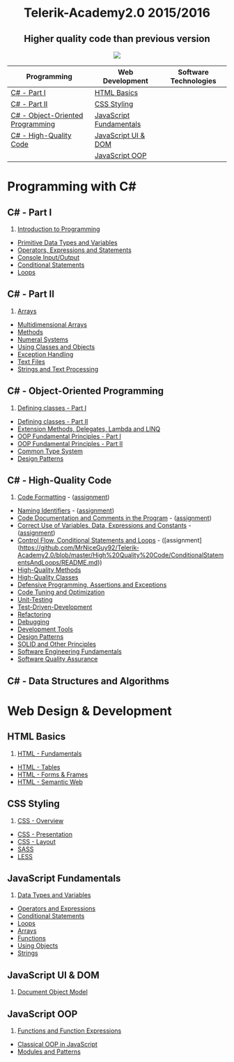 # <h1 align="center">Telerik-Academy2.0 2015/2016</h1>
<h2 align="center">Higher quality code than previous version</h2>

<p align="center"><a href="http://academy.telerik.com/"><img src="https://raw.github.com/flextry/Telerik-Academy/master/Programming%20with%20C%23/Codes/Other/Telerik.png" /></a></p>

| Programming                                                                 | Web Development                                     | Software Technologies
| --------------------------------------------------------------------------- | --------------------------------------------------- | -------------------------------------------------------------- |
| [C# - Part I](#c---part-i)                                                  | [HTML Basics](#html-basics)                         |                                     |
| [C# - Part II](#c---part-ii)                                                | [CSS Styling](#css-styling)                         |                                     |
| [C# - Object-Oriented Programming](#c---object-oriented-programming)        | [JavaScript Fundamentals](#javascript-fundamentals)   |
| [C# - High-Quality Code](#c---high-quality-code)                            | [JavaScript UI & DOM](#javascript-ui--dom)          |   |
|   | [JavaScript OOP](#javascript-oop)                   

# Programming with C# 

## C# - Part I
1. [Introduction to Programming]() 
* [Primitive Data Types and Variables]() 
* [Operators, Expressions and Statements]() 
* [Console Input/Output]() 
* [Conditional Statements]() 
* [Loops]()

## C# - Part II
1. [Arrays]() 
* [Multidimensional Arrays]() 
* [Methods]() 
* [Numeral Systems]() 
* [Using Classes and Objects]() 
* [Exception Handling]() 
* [Text Files]()
* [Strings and Text Processing]()

## C# - Object-Oriented Programming
1. [Defining classes - Part I]() 
* [Defining classes - Part II]() 
* [Extension Methods, Delegates, Lambda and LINQ]() 
* [OOP Fundamental Principles - Part I]()
* [OOP Fundamental Principles - Part II]()
* [Common Type System]() 
* [Design Patterns]() 

## C# - High-Quality Code
1. [Code Formatting](https://github.com/MrNiceGuy92/Telerik-Academy2.0/tree/master/High%20Quality%20Code/CodeFormatting) - ([assignment](https://github.com/MrNiceGuy92/Telerik-Academy2.0/blob/master/High%20Quality%20Code/CodeFormatting/README.md))
* [Naming Identifiers](https://github.com/MrNiceGuy92/Telerik-Academy2.0/tree/master/High%20Quality%20Code/NamingIdentifiers) - ([assignment](https://github.com/MrNiceGuy92/Telerik-Academy2.0/blob/master/High%20Quality%20Code/NamingIdentifiers/README.md))
* [Code Documentation and Comments in the Program](https://github.com/MrNiceGuy92/Telerik-Academy2.0/tree/master/High%20Quality%20Code/CodeDocumentation) - ([assignment](https://github.com/MrNiceGuy92/Telerik-Academy2.0/blob/master/High%20Quality%20Code/CodeDocumentation/README.md))
* [Correct Use of Variables, Data, Expressions and Constants](https://github.com/MrNiceGuy92/Telerik-Academy2.0/tree/master/High%20Quality%20Code/VariablesDataExpressionsAndConstants) - ([assignment](https://github.com/MrNiceGuy92/Telerik-Academy2.0/blob/master/High%20Quality%20Code/VariablesDataExpressionsAndConstants/README.md))
* [Control Flow, Conditional Statements and Loops](https://github.com/MrNiceGuy92/Telerik-Academy2.0/tree/master/High%20Quality%20Code/ConditionalStatementsAndLoops) - ([assignment] (https://github.com/MrNiceGuy92/Telerik-Academy2.0/blob/master/High%20Quality%20Code/ConditionalStatementsAndLoops/README.md))
* [High-Quality Methods]() 
* [High-Quality Classes]()
* [Defensive Programming, Assertions and Exceptions]()
* [Code Tuning and Optimization]()
* [Unit-Testing]()
* [Test-Driven-Development]() 
* [Refactoring]() 
* [Debugging]()
* [Development Tools]() 
* [Design Patterns]() 
* [SOLID and Other Principles]()
* [Software Engineering Fundamentals]()
* [Software Quality Assurance]()

## C# - Data Structures and Algorithms

# Web Design & Development

## HTML Basics

1. [HTML - Fundamentals]() 
* [HTML - Tables]() 
* [HTML - Forms & Frames]() 
* [HTML - Semantic Web]() 

## CSS Styling
1. [CSS - Overview]() 
* [CSS - Presentation]() 
* [CSS - Layout]()
* [SASS]() 
* [LESS]() 

## JavaScript Fundamentals
1. [Data Types and Variables]()
* [Operators and Expressions]() 
* [Conditional Statements]() 
* [Loops]()
* [Arrays]()
* [Functions]() 
* [Using Objects]() 
* [Strings]() 

## JavaScript UI & DOM 
1. [Document Object Model]() 

## JavaScript OOP
1. [Functions and Function Expressions]() 
* [Classical OOP in JavaScript]() 
* [Modules and Patterns]()

